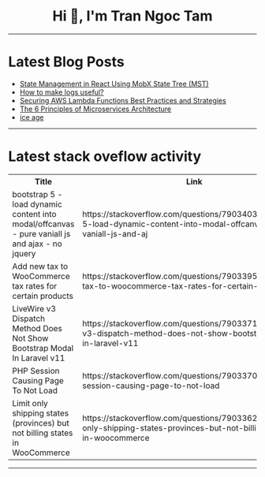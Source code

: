 <h1 align="center">Hi 👋, I'm Tran Ngoc Tam</h1>

---

# Latest Blog Posts 
<!-- BLOG-POST-LIST:START -->
- [State Management in React Using MobX State Tree &lpar;MST&rpar;](https://dev.to/khairahscorner/state-management-in-react-using-mobx-state-tree-mst-4mmc)
- [How to make logs useful?](https://dev.to/isma/how-to-make-logs-useful-3b9a)
- [Securing AWS Lambda Functions Best Practices and Strategies](https://dev.to/ikoh_sylva/securing-aws-lambda-functions-best-practices-and-strategies-2ecj)
- [The 6 Principles of Microservices Architecture](https://dev.to/raphaeldelio/the-6-principles-of-microservices-architecture-17ng)
- [ice age](https://dev.to/maco_laco_689d539c41c4b96/ice-age-2j8d)
<!-- BLOG-POST-LIST:END -->

---

# Latest stack oveflow activity
<table>
  <tr><th>Title</th><th>Link</th></tr>
  <!-- STACKOVERFLOW:START --><tr><td>bootstrap 5 - load dynamic content into modal/offcanvas - pure vaniall js and ajax - no jquery</td><td>https://stackoverflow.com/questions/79034036/bootstrap-5-load-dynamic-content-into-modal-offcanvas-pure-vaniall-js-and-aj</td></tr><tr><td>Add new tax to WooCommerce tax rates for certain products</td><td>https://stackoverflow.com/questions/79033957/add-new-tax-to-woocommerce-tax-rates-for-certain-products</td></tr><tr><td>LiveWire v3 Dispatch Method Does Not Show Bootstrap Modal In Laravel v11</td><td>https://stackoverflow.com/questions/79033719/livewire-v3-dispatch-method-does-not-show-bootstrap-modal-in-laravel-v11</td></tr><tr><td>PHP Session Causing Page To Not Load</td><td>https://stackoverflow.com/questions/79033705/php-session-causing-page-to-not-load</td></tr><tr><td>Limit only shipping states &lpar;provinces&rpar; but not billing states in WooCommerce</td><td>https://stackoverflow.com/questions/79033628/limit-only-shipping-states-provinces-but-not-billing-states-in-woocommerce</td></tr><!-- STACKOVERFLOW:END -->
</table>

---


